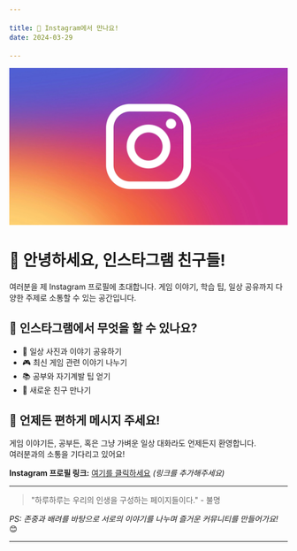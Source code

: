 ```yaml
---

title: 📸 Instagram에서 만나요!  
date: 2024-03-29  

---
```

![featured image](./featured.jpg)
# 👋 안녕하세요, 인스타그램 친구들!

여러분을 제 Instagram 프로필에 초대합니다. 게임 이야기, 학습 팁, 일상 공유까지 다양한 주제로 소통할 수 있는 공간입니다.

<!--more-->

## 🌟 인스타그램에서 무엇을 할 수 있나요?

- 📸 일상 사진과 이야기 공유하기  
- 🎮 최신 게임 관련 이야기 나누기  
- 📚 공부와 자기계발 팁 얻기  
- 🤝 새로운 친구 만나기

## 💬 언제든 편하게 메시지 주세요!

게임 이야기든, 공부든, 혹은 그냥 가벼운 일상 대화라도 언제든지 환영합니다.  
여러분과의 소통을 기다리고 있어요!

**Instagram 프로필 링크:** [여기를 클릭하세요](#) *(링크를 추가해주세요)*

---

> "하루하루는 우리의 인생을 구성하는 페이지들이다." - 불명

<!--more-->

*PS: 존중과 배려를 바탕으로 서로의 이야기를 나누며 즐거운 커뮤니티를 만들어가요!* 😊

---

